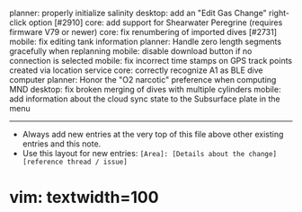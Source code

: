 planner: properly initialize salinity
desktop: add an "Edit Gas Change" right-click option [#2910]
core: add support for Shearwater Peregrine (requires firmware V79 or newer)
core: fix renumbering of imported dives [#2731]
mobile: fix editing tank information
planner: Handle zero length segments gracefully when replanning
mobile: disable download button if no connection is selected
mobile: fix incorrect time stamps on GPS track points created via location service
core: correctly recognize A1 as BLE dive computer
planner: Honor the "O2 narcotic" preference when computing MND
desktop: fix broken merging of dives with multiple cylinders
mobile: add information about the cloud sync state to the Subsurface plate in the menu

---
* Always add new entries at the very top of this file above other existing entries and this note.
* Use this layout for new entries: `[Area]: [Details about the change] [reference thread / issue]`
# vim: textwidth=100

